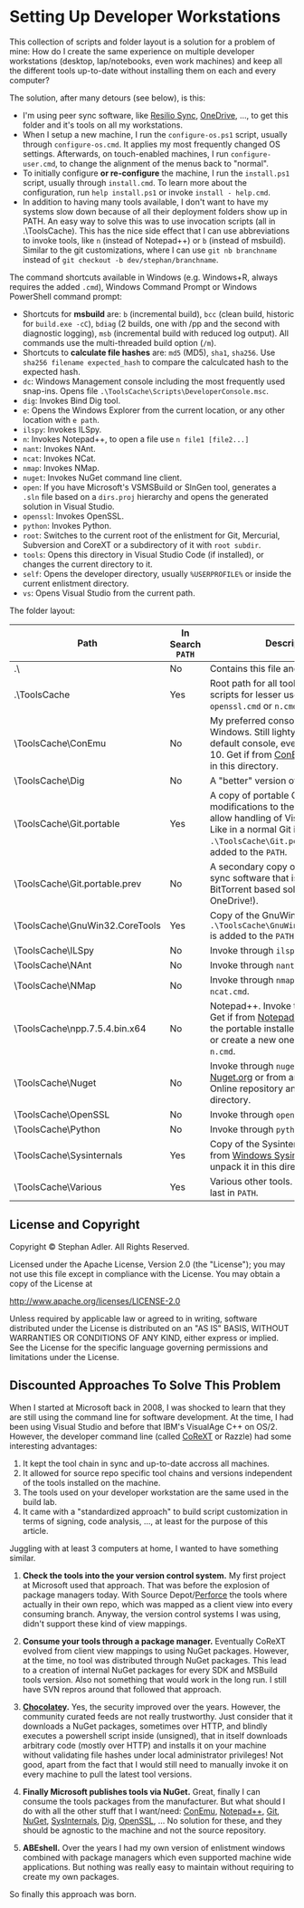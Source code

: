 # Setting Up Developer Workstations

This collection of scripts and folder layout is a solution for a problem of mine: 
How do I create the same experience on multiple developer workstations (desktop, lap/notebooks, even work machines)
and keep all the different tools up-to-date without installing them on each and every computer?

The solution, after many detours (see below), is this:

- I'm using peer sync software, like [Resilio Sync](https://www.resilio.com/), [OneDrive](https://www.onedrive.com/), ..., to get this folder and it's tools on all my workstations.
- When I setup a new machine, I run the `configure-os.ps1` script, usually through `configure-os.cmd`. It applies my most frequently changed OS settings. Afterwards, on touch-enabled machines, I run `configure-user.cmd`, to change the alignment of the menus back to "normal".
- To initially configure **or re-configure** the machine, I run the `install.ps1` script, usually through `install.cmd`. To learn more about the configuration, run `help install.ps1` or invoke `install - help.cmd`.
- In addition to having many tools available, I don't want to have my systems slow down because of all their deployment folders show up in PATH. An easy way to solve this was to use invocation scripts (all in .\ToolsCache). This has the nice side effect that I can use abbreviations to invoke tools, like `n` (instead of Notepad++) or `b` (instead of msbuild). Similar to the git customizations, where I can use `git nb branchname` instead of `git checkout -b dev/stephan/branchname`.

The command shortcuts available in Windows (e.g. Windows+R, always requires the added `.cmd`), Windows Command Prompt or Windows PowerShell command prompt:

- Shortcuts for **msbuild** are: `b` (incremental build), `bcc` (clean build, historic for `build.exe -cC`), `bdiag` (2 builds, one with /pp and the second with diagnostic logging), `msb` (incremental build with reduced log output). All commands use the multi-threaded build option (`/m`).
- Shortcuts to **calculate file hashes** are: `md5` (MD5), `sha1`, `sha256`. Use `sha256 filename expected_hash` to compare the calculcated hash to the expected hash.
- `dc`: Windows Management console including the most frequently used snap-ins. Opens file `.\ToolsCache\Scripts\DeveloperConsole.msc`.
- `dig`: Invokes Bind Dig tool.
- `e`: Opens the Windows Explorer from the current location, or any other location with `e path`.
- `ilspy`: Invokes ILSpy.
- `n`: Invokes Notepad++, to open a file use `n file1 [file2...]`
- `nant`: Invokes NAnt.
- `ncat`: Invokes NCat.
- `nmap`: Invokes NMap.
- `nuget`: Invokes NuGet command line client.
- `open`: If you have Microsoft's VSMSBuild or SlnGen tool, generates a `.sln` file based on a `dirs.proj` hierarchy and opens the generated solution in Visual Studio.
- `openssl`: Invokes OpenSSL.
- `python`: Invokes Python.
- `root`: Switches to the current root of the enlistment for Git, Mercurial, Subversion and CoreXT or a subdirectory of it with `root subdir`.
- `tools`: Opens this directory in Visual Studio Code (if installed), or changes the current directory to it.
- `self`: Opens the developer directory, usually `%USERPROFILE%` or inside the current enlistment directory.
- `vs`: Opens Visual Studio from the current path.

The folder layout:

| Path | In Search `PATH` | Description |
| --- | --- | --- |
| .\ | No | Contains this file and the installers. |
| .\ToolsCache | Yes | Root path for all tools and invocation scripts for lesser used tools, like `openssl.cmd` or `n.cmd`. |
| \ToolsCache\ConEmu | No | My preferred console host on Windows. Still lightyears ahead of the default console, even on Windows 10. Get if from [ConEmu](https://conemu.github.io/) and unpack it in this directory. |
| \ToolsCache\Dig | No | A "better" version of `nslookup`. |
| \ToolsCache\Git.portable | Yes | A copy of portable Git, including modifications to the authentication to allow handling of Visual Studio online. Like in a normal Git installation, `.\ToolsCache\Git.portable\cmd` is added to the `PATH`. |
| \ToolsCache\Git.portable.prev | No | A secondary copy of Git, for peer sync software that isn't as quick as a BitTorrent based solution (hello OneDrive!). |
| \ToolsCache\GnuWin32.CoreTools | Yes | Copy of the GnuWin core tools. `.\ToolsCache\GnuWin32.CoreTools\bin` is added to the `PATH`. |
| \ToolsCache\ILSpy | No | Invoke through `ilspy.cmd`. |
| \ToolsCache\NAnt | No | Invoke through `nant.cmd`. |
| \ToolsCache\NMap | No | Invoke through `nmap.cmd` and `ncat.cmd`. |
| \ToolsCache\npp.7.5.4.bin.x64 | No | Notepad++. Invoke through `n.cmd`. Get if from [Notepad++](https://notepad-plus-plus.org/) and unpack the portable installer in this directory or create a new one and modify `n.cmd`. |
| \ToolsCache\Nuget | No | Invoke through `nuget.cmd`. Get it from [Nuget.org](https://www.nuget.org/downloads) or from any Visual Studio Online repository and place it in this directory. |
| \ToolsCache\OpenSSL | No | Invoke through `openssl.cmd`. |
| \ToolsCache\Python | No | Invoke through `python.cmd`. |
| \ToolsCache\Sysinternals | Yes | Copy of the Sysinternals suite. Get if from [Windows Sysinternals](https://docs.microsoft.com/en-us/sysinternals/) and unpack it in this directory. |
| \ToolsCache\Various | Yes | Various other tools. Will always be last in `PATH`. |



## License and Copyright

Copyright &copy; Stephan Adler. All Rights Reserved.

Licensed under the Apache License, Version 2.0 (the "License");
you may not use this file except in compliance with the License.
You may obtain a copy of the License at

http://www.apache.org/licenses/LICENSE-2.0

Unless required by applicable law or agreed to in writing, software
distributed under the License is distributed on an "AS IS" BASIS,
WITHOUT WARRANTIES OR CONDITIONS OF ANY KIND, either express or implied.
See the License for the specific language governing permissions and
limitations under the License.


## Discounted Approaches To Solve This Problem

When I started at Microsoft back in 2008, I was shocked to learn that they are still using the command line for software development. At the time, I had been using Visual Studio and before that IBM's VisualAge C++ on OS/2. However, the developer command line (called [CoReXT](http://code.dblock.org/2014/04/28/why-one-giant-source-control-repository-is-bad-for-you-and-facebook.html) or Razzle) had some interesting advantages:

1. It kept the tool chain in sync and up-to-date accross all machines.
2. It allowed for source repo specific tool chains and versions independent of the tools installed on the machine.
3. The tools used on your developer workstation are the same used in the build lab.
4. It came with a "standardized approach" to build script customization in terms of signing, code analysis, ..., at least for the purpose of this article.

Juggling with at least 3 computers at home, I wanted to have something similar.

1. **Check the tools into the your version control system.** My first project at Microsoft used that approach. That was before the explosion of package managers today. With Source Depot/[Perforce](https://www.perforce.com/) the tools where actually in their own repo, which was mapped as a client view into every consuming branch. Anyway, the version control systems I was using, didn't support these kind of view mappings.

2. **Consume your tools through a package manager.** Eventually CoReXT evolved from client view mappings to using NuGet packages. However, at the time, no tool was distributed through NuGet packages. This lead to a creation of internal NuGet packages for every SDK and MSBuild tools version. Also not something that would work in the long run. I still have SVN repros around that followed that approach.

3. **[Chocolatey](https://chocolatey.org/).** Yes, the security improved over the years. However, the community curated feeds are not really trustworthy. Just consider that it downloads a NuGet packages, sometimes over HTTP, and blindly executes a powershell script inside (unsigned), that in itself downloads arbitrary code (mostly over HTTP) and installs it on your machine without validating file hashes under local administrator privileges! Not good, apart from the fact that I would still need to manually invoke it on every machine to pull the latest tool versions. 

4. **Finally Microsoft publishes tools via NuGet.** Great, finally I can consume the tools packages from the manufacturer. But what should I do with all the other stuff that I want/need: [ConEmu](https://conemu.github.io/), [Notepad++](https://notepad-plus-plus.org/), [Git](https://git-scm.com/), [NuGet](https://www.nuget.org/downloads), [SysInternals](https://docs.microsoft.com/en-us/sysinternals/downloads/sysinternals-suite), [Dig](https://www.isc.org/downloads/bind/), [OpenSSL](https://www.openssl.org/), ... No solution for these, and they should be agnostic to the machine and not the source repository. 

5. **ABEshell.** Over the years I had my own version of enlistment windows combined with package managers which even supported machine wide applications. But nothing was really easy to maintain without requiring to create my own packages.

So finally this approach was born.

<!--
[The latest supported Visual C++ downloads](https://support.microsoft.com/en-us/help/2977003/the-latest-supported-visual-c-downloads)
or through [MSDN Subscriber Downloads](https://my.visualstudio.com/Downloads?q=redistributable)
-->